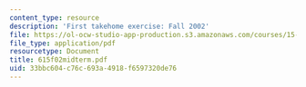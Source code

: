 ```yaml
---
content_type: resource
description: 'First takehome exercise: Fall 2002'
file: https://ol-ocw-studio-app-production.s3.amazonaws.com/courses/15-615-law-for-the-entrepreneur-and-manager-spring-2003/33bbc604c76c693a4918f6597320de76_615f02midterm.pdf
file_type: application/pdf
resourcetype: Document
title: 615f02midterm.pdf
uid: 33bbc604-c76c-693a-4918-f6597320de76
---
```

